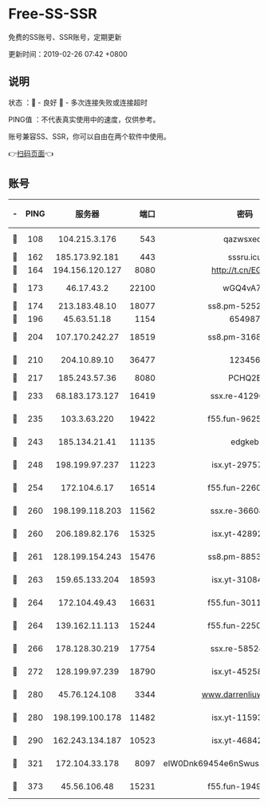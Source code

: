 # Free-SS-SSR

免费的SS账号、SSR账号，定期更新

更新时间：2019-02-26 07:42 +0800

## 说明

状态     ：🙂 - 良好 🙁 - 多次连接失败或连接超时

PING值   ：不代表真实使用中的速度，仅供参考。

账号兼容SS、SSR，你可以自由在两个软件中使用。

👉[扫码页面](https://liesauer.github.io/free-ss-ssr.github.io/)👈

## 账号

|-|PING|服务器|端口|密码|加密方式|区域|
|:----:|:----:|:-----:|-----:|:----:|:----:|:----:|
|🙂|108|104.215.3.176|543|qazwsxedc|aes-256-gcm|JP|
|🙂|162|185.173.92.181|443|sssru.icu|rc4-md5|RU|
|🙂|164|194.156.120.127|8080|http://t.cn/EGJIyrl|rc4-md5|RU|
|🙂|173|46.17.43.2|22100|wGQ4vA7D|aes-256-gcm|RU|
|🙂|174|213.183.48.10|18077|ss8.pm-52520376|rc4-md5|RU|
|🙂|196|45.63.51.18|1154|654987|chacha20|US|
|🙂|204|107.170.242.27|18519|ss8.pm-31689702|aes-256-cfb|US|
|🙂|210|204.10.89.10|36477|123456|aes-256-cfb|US|
|🙂|217|185.243.57.36|8080|PCHQ2E|rc4-md5|US|
|🙂|233|68.183.173.127|16419|ssx.re-41296658|aes-256-cfb|US|
|🙂|235|103.3.63.220|19422|f55.fun-96253224|aes-256-cfb|SG|
|🙂|243|185.134.21.41|11135|edgkeb|aes-256-cfb|GB|
|🙂|248|198.199.97.237|11223|isx.yt-29757197|aes-256-cfb|US|
|🙂|254|172.104.6.17|16514|f55.fun-22605717|aes-256-cfb|US|
|🙂|260|198.199.118.203|11562|ssx.re-36608339|aes-256-cfb|US|
|🙂|260|206.189.82.176|15325|isx.yt-42892061|aes-256-cfb|SG|
|🙂|261|128.199.154.243|15476|ss8.pm-88536121|aes-256-cfb|SG|
|🙂|263|159.65.133.204|18593|isx.yt-31084896|aes-256-cfb|SG|
|🙂|264|172.104.49.43|16631|f55.fun-30118165|aes-256-cfb|SG|
|🙂|264|139.162.11.113|15244|f55.fun-22509021|aes-256-cfb|SG|
|🙂|266|178.128.30.219|17754|ssx.re-58524965|aes-256-cfb|SG|
|🙂|272|128.199.97.239|18790|isx.yt-45258206|aes-256-cfb|SG|
|🙂|280|45.76.124.108|3344|www.darrenliuwei.com|aes-256-cfb|AU|
|🙂|280|198.199.100.178|11482|isx.yt-11593986|aes-256-cfb|US|
|🙂|290|162.243.134.187|10523|isx.yt-46842500|aes-256-cfb|US|
|🙂|321|172.104.33.178|8097|eIW0Dnk69454e6nSwuspv9DmS201tQ0D|aes-256-cfb|SG|
|🙂|373|45.56.106.48|15231|f55.fun-19499704|aes-256-cfb|US|
